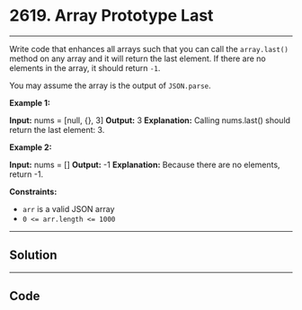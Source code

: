 # 2619. Array Prototype Last

---

Write code that enhances all arrays such that you can call the `array.last()` method on any array and it will return the last element. If there are no elements in the array, it should return `-1`.

You may assume the array is the output of `JSON.parse`.

 

**Example 1:**


**Input:** nums = [null, {}, 3]
**Output:** 3
**Explanation:** Calling nums.last() should return the last element: 3.


**Example 2:**


**Input:** nums = []
**Output:** -1
**Explanation:** Because there are no elements, return -1.


 

**Constraints:**

  * `arr` is a valid JSON array
  * `0 <= arr.length <= 1000`

---

## Solution



---

## Code
```python


```